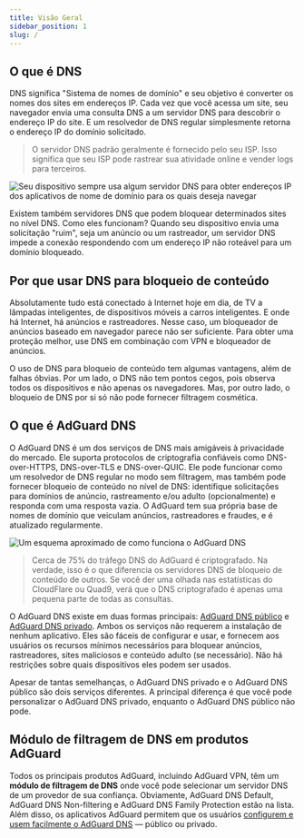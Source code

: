 ```yaml
---
title: Visão Geral
sidebar_position: 1
slug: /
---
```


## O que é DNS

DNS significa "Sistema de nomes de domínio" e seu objetivo é converter os nomes dos sites em endereços IP. Cada vez que você acessa um site, seu navegador envia uma consulta DNS a um servidor DNS para descobrir o endereço IP do site. E um resolvedor de DNS regular simplesmente retorna o endereço IP do domínio solicitado.

> O servidor DNS padrão geralmente é fornecido pelo seu ISP. Isso significa que seu ISP pode rastrear sua atividade online e vender logs para terceiros.

![Seu dispositivo sempre usa algum servidor DNS para obter endereços IP dos aplicativos de nome de domínio para os quais deseja navegar](https://cdn.adguard.com/content/blog/articles/dns-cbs/scr1.png)

Existem também servidores DNS que podem bloquear determinados sites no nível DNS. Como eles funcionam? Quando seu dispositivo envia uma solicitação "ruim", seja um anúncio ou um rastreador, um servidor DNS impede a conexão respondendo com um endereço IP não roteável para um domínio bloqueado.

## Por que usar DNS para bloqueio de conteúdo

Absolutamente tudo está conectado à Internet hoje em dia, de TV a lâmpadas inteligentes, de dispositivos móveis a carros inteligentes. E onde há Internet, há anúncios e rastreadores. Nesse caso, um bloqueador de anúncios baseado em navegador parece não ser suficiente. Para obter uma proteção melhor, use DNS em combinação com VPN e bloqueador de anúncios.

O uso de DNS para bloqueio de conteúdo tem algumas vantagens, além de falhas óbvias. Por um lado, o DNS não tem pontos cegos, pois observa todos os dispositivos e não apenas os navegadores. Mas, por outro lado, o bloqueio de DNS por si só não pode fornecer filtragem cosmética.

## O que é AdGuard DNS

O AdGuard DNS é um dos serviços de DNS mais amigáveis à privacidade do mercado. Ele suporta protocolos de criptografia confiáveis como DNS-over-HTTPS, DNS-over-TLS e DNS-over-QUIC. Ele pode funcionar como um resolvedor de DNS regular no modo sem filtragem, mas também pode fornecer bloqueio de conteúdo no nível de DNS: identifique solicitações para domínios de anúncio, rastreamento e/ou adulto (opcionalmente) e responda com uma resposta vazia. O AdGuard tem sua própria base de nomes de domínio que veiculam anúncios, rastreadores e fraudes, e é atualizado regularmente.

![Um esquema aproximado de como funciona o AdGuard DNS](https://cdn.adguard.com/public/Adguard/Blog/scr2.png)

> Cerca de 75% do tráfego DNS do AdGuard é criptografado. Na verdade, isso é o que diferencia os servidores DNS de bloqueio de conteúdo de outros. Se você der uma olhada nas estatísticas do CloudFlare ou Quad9, verá que o DNS criptografado é apenas uma pequena parte de todas as consultas.

O AdGuard DNS existe em duas formas principais: [AdGuard DNS público](public-dns/overview.md) e [AdGuard DNS privado](private-dns/overview.md). Ambos os serviços não requerem a instalação de nenhum aplicativo. Eles são fáceis de configurar e usar, e fornecem aos usuários os recursos mínimos necessários para bloquear anúncios, rastreadores, sites maliciosos e conteúdo adulto (se necessário). Não há restrições sobre quais dispositivos eles podem ser usados.

Apesar de tantas semelhanças, o AdGuard DNS privado e o AdGuard DNS público são dois serviços diferentes. A principal diferença é que você pode personalizar o AdGuard DNS privado, enquanto o AdGuard DNS público não pode.

## Módulo de filtragem de DNS em produtos AdGuard

Todos os principais produtos AdGuard, incluindo AdGuard VPN, têm um **módulo de filtragem de DNS** onde você pode selecionar um servidor DNS de um provedor de sua confiança. Obviamente, AdGuard DNS Default, AdGuard DNS Non-filtering e AdGuard DNS Family Protection estão na lista. Além disso, os aplicativos AdGuard permitem que os usuários [configurem e usem facilmente o AdGuard DNS](https://adguard-dns.io/en/public-dns.html) — público ou privado.







